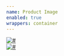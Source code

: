 ```yaml
---
name: Product Image
enabled: true
wrappers: container
---
```


<a class="product-image" href="#">
    <img src="http://placehold.it/290x290" alt="#">
</a>

<br>

<a class="product-image product-image--border" href="#">
    <img src="http://placehold.it/290x290" alt="#">
</a>
